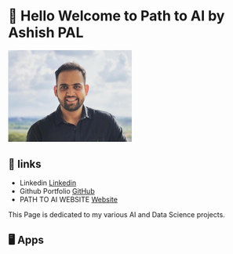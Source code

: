# 👋 Hello Welcome to Path to AI by Ashish PAL

<p align="left">
  <img 
    alt="It’s Ashish, Professional Data Scientist and AI enthusiast. 
            I love to solving problems using data, it’s my passion. 
            I am here to help you, in your data science journey. Stay connect with me……..😊"
    src="https://raw.githubusercontent.com/ashishpal2702/Projects/main/ashish.JPG" width="50%" />  
</p>


## 🔗 links 
- Linkedin [Linkedin](https://www.linkedin.com/in/aashishpal/)
- Github Portfolio [GitHub](https://github.com/ashishpal2702) 
- PATH TO AI WEBSITE [Website](https://pathotai.com)

This Page is dedicated to my various AI and Data Science projects.

## 🖥️ Apps 
